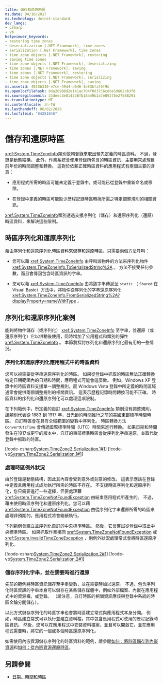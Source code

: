 ```yaml
---
title: 儲存和還原時區
ms.date: 04/10/2017
ms.technology: dotnet-standard
dev_langs:
- csharp
- vb
helpviewer_keywords:
- restoring time zones
- deserialization [.NET Framework], time zones
- serialization [.NET Framework], time zones
- time zone objects [.NET Framework], restoring
- saving time zones
- time zone objects [.NET Framework], deserializing
- time zones [.NET Framework], saving
- time zones [.NET Framework], restoring
- time zone objects [.NET Framework], serializing
- time zone objects [.NET Framework], saving
ms.assetid: 4028b310-e7ce-49d4-a646-1e83bfaf6f9d
ms.openlocfilehash: 8da26988d2e141ac704f0d3756cd8a50602cb3fd
ms.sourcegitcommit: 33deec3e814238fb18a49b2a7e89278e27888291
ms.translationtype: MT
ms.contentlocale: zh-TW
ms.lasthandoff: 06/02/2020
ms.locfileid: "84281046"
---
```

# <a name="saving-and-restoring-time-zones"></a>儲存和還原時區

<xref:System.TimeZoneInfo>類別依賴登錄來取出預先定義的時區資料。 不過，登錄是動態結構。 此外，作業系統會使用登錄所包含的時區資訊，主要用來處理目前年份的時間調整和轉換。 這對於依賴正確時區資料的應用程式有兩個主要的含意：

- 應用程式所需的時區可能未定義于登錄中，或可能已從登錄中重新命名或移除。

- 在登錄中定義的時區可能缺少歷程記錄時區轉換所需之特定調整規則的相關資訊。

<xref:System.TimeZoneInfo>類別透過支援序列化（儲存）和還原序列化（還原）時區資料，來解決這些限制。

## <a name="time-zone-serialization-and-deserialization"></a>時區序列化和還原序列化

藉由序列化和還原序列化時區資料來儲存和還原時區，只需要兩個方法呼叫：

- 您可以藉 <xref:System.TimeZoneInfo> 由呼叫該物件的方法來序列化物件 <xref:System.TimeZoneInfo.ToSerializedString%2A> 。 方法不接受任何參數，而且會傳回包含時區資訊的字串。

- 您可以藉 <xref:System.TimeZoneInfo> 由將該字串傳遞至 `static` （ `Shared` 在 Visual Basic）方法中，將物件從序列化的字串還原序列化 <xref:System.TimeZoneInfo.FromSerializedString%2A?displayProperty=nameWithType> 。

## <a name="serialization-and-deserialization-scenarios"></a>序列化和還原序列化案例

能夠將物件儲存（或序列化） <xref:System.TimeZoneInfo> 至字串，並還原（或還原序列化）它以供稍後使用，同時增加了公用程式和類別的彈性 <xref:System.TimeZoneInfo> 。 本節將探討序列化和還原序列化最有用的一些情況。

### <a name="serializing-and-deserializing-time-zone-data-in-an-application"></a>序列化和還原序列化應用程式中的時區資料

您可以視需要從字串還原序列化的時區。 如果從登錄中抓取的時區無法正確轉換特定日期範圍內的日期和時間，應用程式可能會這麼做。 例如，Windows XP 登錄中的時區資料支援單一調整規則，而 Windows Vista 登錄中所定義的時間區域通常會提供兩個調整規則的相關資訊。 這表示歷程記錄時間轉換可能不正確。 時區資料的序列化和還原序列化可以處理這項限制。

在下列範例中，所定義的自訂 <xref:System.TimeZoneInfo> 類別沒有調整規則，該類別代表從 1883 到 1917 年，日光節約時間推行之前的美國東部標準時間時區。 自訂時區會在具有全域範圍的變數中序列化。 時區轉換方法 `ConvertUtcTime` 會傳遞國際標準時間（UTC）時間來進行轉換。 如果日期和時間發生在1917或更早的版本中，自訂的東部標準時區會從序列化字串還原，並取代從登錄中抓取的時區。

[!code-csharp[System.TimeZone2.Serialization.1#1](../../../samples/snippets/csharp/VS_Snippets_CLR_System/system.TimeZone2.Serialization.1/cs/Serialization.cs#1)]
[!code-vb[System.TimeZone2.Serialization.1#1](../../../samples/snippets/visualbasic/VS_Snippets_CLR_System/system.TimeZone2.Serialization.1/vb/Serialization.vb#1)]

### <a name="handling-time-zone-exceptions"></a>處理時區例外狀況

由於登錄是動態結構，因此其內容會受到意外或刻意的修改。 這表示應該在登錄中定義且應用程式成功執行所需的時區不存在。 不支援時區序列化和還原序列化，您只需要進行一些選擇，但要處理藉 <xref:System.TimeZoneNotFoundException> 由結束應用程式所產生的。 不過，藉由使用時區序列化和還原序列化，您可以藉 <xref:System.TimeZoneNotFoundException> 由從序列化字串還原所需的時區來處理非預期的，應用程式將會繼續執行。

下列範例會建立並序列化自訂的中央標準時區。 然後，它會嘗試從登錄中取出中央標準時區。 如果抓取作業擲回 <xref:System.TimeZoneNotFoundException> 或 <xref:System.InvalidTimeZoneException> ，則例外狀況處理常式會將時區還原序列化。

[!code-csharp[System.TimeZone2.Serialization.2#1](../../../samples/snippets/csharp/VS_Snippets_CLR_System/system.TimeZone2.Serialization.2/cs/Serialization2.cs#1)]
[!code-vb[System.TimeZone2.Serialization.2#1](../../../samples/snippets/visualbasic/VS_Snippets_CLR_System/system.TimeZone2.Serialization.2/vb/Serialization2.vb#1)]

### <a name="storing-a-serialized-string-and-restoring-it-when-needed"></a>儲存序列化字串，並在需要時進行還原

先前的範例將時區資訊儲存至字串變數，並在需要時加以還原。 不過，包含序列化時區資訊的字串本身可以儲存在某些儲存媒體中，例如外部檔案、內嵌在應用程式中的資源檔，或登錄。 （請注意，自訂時區的相關資訊應該與登錄中系統的時區金鑰分開儲存）。

以此方式儲存序列化的時區字串也會將時區建立常式與應用程式本身分開。 例如，時區建立常式可以執行並建立資料檔，其中包含應用程式可使用的歷程記錄時區資訊。 然後，您可以在應用程式中安裝資料檔案，並且可以開啟它，並在應用程式需要時，將它的一個或多個時區還原序列化。

如需使用內嵌資源儲存序列化的時區資料的範例，請參閱[如何：將時區儲存到內嵌資源](save-time-zones-to-an-embedded-resource.md)和[如何：從內嵌資源還原時區](restore-time-zones-from-an-embedded-resource.md)。

## <a name="see-also"></a>另請參閱

- [日期、時間和時區](index.md)
